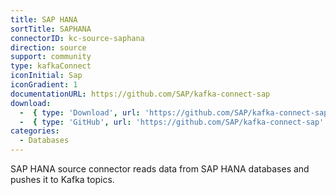 ```yaml
---
title: SAP HANA
sortTitle: SAPHANA
connectorID: kc-source-saphana
direction: source
support: community
type: kafkaConnect
iconInitial: Sap
iconGradient: 1
documentationURL: https://github.com/SAP/kafka-connect-sap
download:
  -  { type: 'Download', url: 'https://github.com/SAP/kafka-connect-sap/releases' }
  -  { type: 'GitHub', url: 'https://github.com/SAP/kafka-connect-sap' }
categories:
  - Databases
---
```

SAP HANA source connector reads data from SAP HANA databases and pushes it to Kafka topics.

